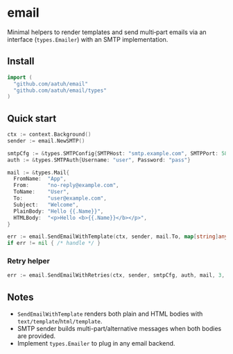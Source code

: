 # email

Minimal helpers to render templates and send multi‑part emails via an
interface (`types.Emailer`) with an SMTP implementation.

## Install

```go
import (
  "github.com/aatuh/email"
  "github.com/aatuh/email/types"
)
```

## Quick start

```go
ctx := context.Background()
sender := email.NewSMTP()

smtpCfg := &types.SMTPConfig{SMTPHost: "smtp.example.com", SMTPPort: 587, UseTLS: true}
auth := &types.SMTPAuth{Username: "user", Password: "pass"}

mail := &types.Mail{
  FromName:  "App",
  From:      "no-reply@example.com",
  ToName:    "User",
  To:        "user@example.com",
  Subject:   "Welcome",
  PlainBody: "Hello {{.Name}}",
  HTMLBody:  "<p>Hello <b>{{.Name}}</b></p>",
}

err := email.SendEmailWithTemplate(ctx, sender, mail.To, map[string]any{"Name": "Ada"}, mail, smtpCfg, auth)
if err != nil { /* handle */ }
```

### Retry helper

```go
err := email.SendEmailWithRetries(ctx, sender, smtpCfg, auth, mail, 3, time.Second)
```

## Notes

- `SendEmailWithTemplate` renders both plain and HTML bodies with
  `text/template`/`html/template`.
- SMTP sender builds multi-part/alternative messages when both bodies are
  provided.
- Implement `types.Emailer` to plug in any email backend.
